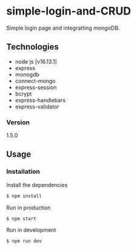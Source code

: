 # simple-login-and-CRUD

Simple login page and integratting mongoDB.

## Technologies
* node js [v16.13.1]
* express
* monogdb
* connect-mongo
* express-session
* bcrypt
* express-handlebars
* express-validator

### Version
1.5.0

## Usage


### Installation

Install the dependencies

```sh
$ npm install
```
Run in production

```sh
$ npm start
```
Run in development

```sh
$ npm run dev
```
